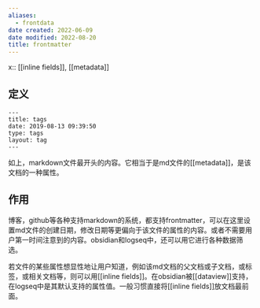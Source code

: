 ```yaml
---
aliases:
  - frontdata
date created: 2022-06-09
date modified: 2022-08-20
title: frontmatter
---
```


x:: [[inline fields]], [[metadata]]

## 定义

```
---
title: tags
date: 2019-08-13 09:39:50
type: tags
layout: tag
---
```

如上，markdown文件最开头的内容。它相当于是md文件的[[metadata]]，是该文档的一种属性。

## 作用

博客，github等各种支持markdown的系统，都支持frontmatter，可以在这里设置md文件的创建日期，修改日期等更偏向于该文件的属性的内容。或者不需要用户第一时间注意到的内容。obsidian和logseq中，还可以用它进行各种数据筛选。

若文件的某些属性想显性地让用户知道，例如该md文档的父文档或子文档，或标签，或相关文档等，则可以用[[inline fields]]。在obsidian被[[dataview]]支持，在logseq中是其默认支持的属性值。一般习惯直接将[[inline fields]]放文档最前面。
